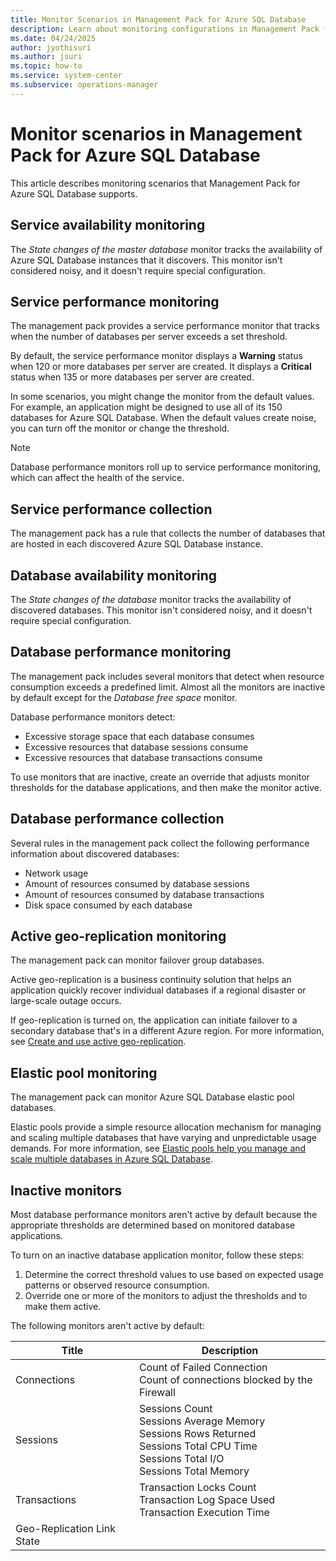```yaml
---
title: Monitor Scenarios in Management Pack for Azure SQL Database
description: Learn about monitoring configurations in Management Pack for Azure SQL Database.
ms.date: 04/24/2025
author: jyothisuri
ms.author: jsuri
ms.topic: how-to
ms.service: system-center
ms.subservice: operations-manager
---
```


# Monitor scenarios in Management Pack for Azure SQL Database

This article describes monitoring scenarios that Management Pack for Azure SQL Database supports.

## Service availability monitoring

The *State changes of the master database* monitor tracks the availability of Azure SQL Database instances that it discovers. This monitor isn't considered noisy, and it doesn't require special configuration.

## Service performance monitoring

The management pack provides a service performance monitor that tracks when the number of databases per server exceeds a set threshold.

By default, the service performance monitor displays a **Warning** status when 120 or more databases per server are created. It displays a **Critical** status when 135 or more databases per server are created.

In some scenarios, you might change the monitor from the default values. For example, an application might be designed to use all of its 150 databases for Azure SQL Database. When the default values create noise, you can turn off the monitor or change the threshold.

> [!NOTE]
> Database performance monitors roll up to service performance monitoring, which can affect the health of the service.

## Service performance collection

The management pack has a rule that collects the number of databases that are hosted in each discovered Azure SQL Database instance.

## Database availability monitoring

The *State changes of the database* monitor tracks the availability of discovered databases. This monitor isn't considered noisy, and it doesn't require special configuration.

## Database performance monitoring

The management pack includes several monitors that detect when resource consumption exceeds a predefined limit. Almost all the monitors are inactive by default except for the *Database free space* monitor.

Database performance monitors detect:

- Excessive storage space that each database consumes
- Excessive resources that database sessions consume
- Excessive resources that database transactions consume

To use monitors that are inactive, create an override that adjusts monitor thresholds for the database applications, and then make the monitor active.

## Database performance collection

Several rules in the management pack collect the following performance information about discovered databases:

- Network usage
- Amount of resources consumed by database sessions
- Amount of resources consumed by database transactions
- Disk space consumed by each database

## Active geo-replication monitoring

The management pack can monitor failover group databases.

Active geo-replication is a business continuity solution that helps an application quickly recover individual databases if a regional disaster or large-scale outage occurs.

If geo-replication is turned on, the application can initiate failover to a secondary database that's in a different Azure region. For more information, see [Create and use active geo-replication](/azure/azure-sql/database/active-geo-replication-overview).

## Elastic pool monitoring

The management pack can monitor Azure SQL Database elastic pool databases.

Elastic pools provide a simple resource allocation mechanism for managing and scaling multiple databases that have varying and unpredictable usage demands. For more information, see [Elastic pools help you manage and scale multiple databases in Azure SQL Database](/azure/azure-sql/database/elastic-pool-overview).

## Inactive monitors

Most database performance monitors aren't active by default because the appropriate thresholds are determined based on monitored database applications.

To turn on an inactive database application  monitor, follow these steps:

1. Determine the correct threshold values to use based on expected usage patterns or observed resource consumption.
1. Override one or more of the monitors to adjust the thresholds and to make them active.

The following monitors aren't active by default:

|Title|Description|
|-|-|
|Connections| Count of Failed Connection <br> Count of connections blocked by the Firewall|
|Sessions| Sessions Count <br> Sessions Average Memory <br> Sessions Rows Returned <br> Sessions Total CPU Time <br> Sessions Total I/O <br>  Sessions Total Memory|
|Transactions| Transaction Locks Count <br> Transaction Log Space Used <br> Transaction Execution Time|
|Geo-Replication Link State||

